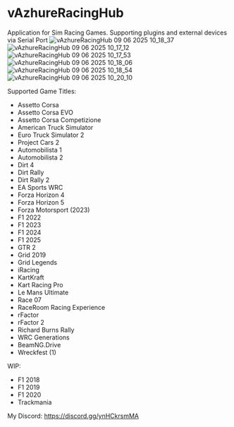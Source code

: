 # vAzhureRacingHub
Application for Sim Racing Games. Supporting plugins and external devices via Serial Port
![vAzhureRacingHub 09 06 2025 10_18_37](https://github.com/user-attachments/assets/d6042b7d-de50-4852-86ec-7aa70b714e90)
![vAzhureRacingHub 09 06 2025 10_17_12](https://github.com/user-attachments/assets/35255aae-dcd6-4079-a659-d69bf89b591e)
![vAzhureRacingHub 09 06 2025 10_17_53](https://github.com/user-attachments/assets/7deeaa70-29cc-43f3-b8a1-4128373b133d)
![vAzhureRacingHub 09 06 2025 10_18_06](https://github.com/user-attachments/assets/861ae3d0-353d-4d71-b789-5ca2b0d0682a)
![vAzhureRacingHub 09 06 2025 10_18_54](https://github.com/user-attachments/assets/42419e1a-3c94-438a-b47d-c98c370c2496)
![vAzhureRacingHub 09 06 2025 10_20_10](https://github.com/user-attachments/assets/9e43c691-8e3f-4c9c-aecb-fc3a4d6f8354)

Supported Game Titles:
* Assetto Corsa
* Assetto Corsa EVO
* Assetto Corsa Competizione
* American Truck Simulator
* Euro Truck Simulator 2
* Project Cars 2
* Automobilista 1
* Automobilista 2
* Dirt 4
* Dirt Rally
* Dirt Rally 2
* EA Sports WRC
* Forza Horizon 4
* Forza Horizon 5
* Forza Motorsport (2023)
* F1 2022
* F1 2023
* F1 2024
* F1 2025
* GTR 2
* Grid 2019
* Grid Legends
* iRacing
* KartKraft
* Kart Racing Pro
* Le Mans Ultimate
* Race 07
* RaceRoom Racing Experience
* rFactor
* rFactor 2
* Richard Burns Rally
* WRC Generations
* BeamNG.Drive
* Wreckfest (1)

WIP:
* F1 2018
* F1 2019
* F1 2020
* Trackmania

My Discord: https://discord.gg/ynHCkrsmMA
